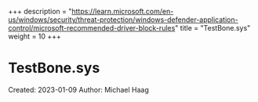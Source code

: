 +++
description = "https://learn.microsoft.com/en-us/windows/security/threat-protection/windows-defender-application-control/microsoft-recommended-driver-block-rules"
title = "TestBone.sys"
weight = 10
+++

# TestBone.sys

Created: 2023-01-09
Author: Michael Haag


